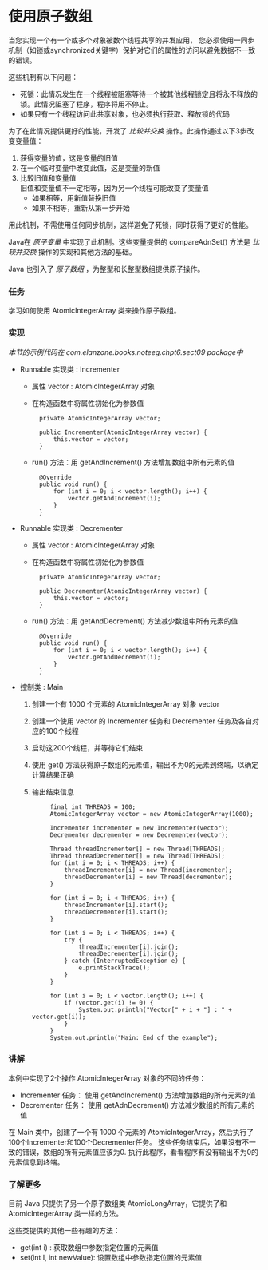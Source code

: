 使用原子数组
====

当您实现一个有一个或多个对象被数个线程共享的并发应用，
您必须使用一同步机制（如锁或synchronized关键字）保护对它们的属性的访问以避免数据不一致的错误。

这些机制有以下问题：

* 死锁：此情况发生在一个线程被阻塞等待一个被其他线程锁定且将永不释放的锁。此情况阻塞了程序，程序将用不停止。
* 如果只有一个线程访问此共享对象，也必须执行获取、释放锁的代码

为了在此情况提供更好的性能，开发了 *比较并交换* 操作。此操作通过以下3步改变变量值：

1. 获得变量的值，这是变量的旧值
2. 在一个临时变量中改变此值，这是变量的新值
3. 比较旧值和变量值
    <br/>
    旧值和变量值不一定相等，因为另一个线程可能改变了变量值
    * 如果相等，用新值替换旧值
    * 如果不相等，重新从第一步开始

用此机制，不需使用任何同步机制，这样避免了死锁，同时获得了更好的性能。

Java在 *原子变量* 中实现了此机制。这些变量提供的 compareAdnSet() 方法是 *比较并交换* 操作的实现和其他方法的基础。

Java 也引入了 *原子数组* ，为整型和长整型数组提供原子操作。


### 任务

学习如何使用 AtomicIntegerArray 类来操作原子数组。


### 实现

*本节的示例代码在 com.elanzone.books.noteeg.chpt6.sect09 package中*

* Runnable 实现类 : Incrementer

    * 属性 vector : AtomicIntegerArray 对象
    * 在构造函数中将属性初始化为参数值

            private AtomicIntegerArray vector;

            public Incrementer(AtomicIntegerArray vector) {
                this.vector = vector;
            }

    * run() 方法：用 getAndIncrement() 方法增加数组中所有元素的值

            @Override
            public void run() {
                for (int i = 0; i < vector.length(); i++) {
                    vector.getAndIncrement(i);
                }
            }

* Runnable 实现类 : Decrementer

    * 属性 vector : AtomicIntegerArray 对象
    * 在构造函数中将属性初始化为参数值

            private AtomicIntegerArray vector;

            public Decrementer(AtomicIntegerArray vector) {
                this.vector = vector;
            }

    * run() 方法：用 getAndDecrement() 方法减少数组中所有元素的值

            @Override
            public void run() {
                for (int i = 0; i < vector.length(); i++) {
                    vector.getAndDecrement(i);
                }
            }

* 控制类 : Main

    1. 创建一个有 1000 个元素的 AtomicIntegerArray 对象 vector
    2. 创建一个使用 vector 的 Incrementer 任务和 Decrementer 任务及各自对应的100个线程
    3. 启动这200个线程，并等待它们结束
    4. 使用 get() 方法获得原子数组的元素值，输出不为0的元素到终端，以确定计算结果正确
    5. 输出结束信息

                final int THREADS = 100;
                AtomicIntegerArray vector = new AtomicIntegerArray(1000);

                Incrementer incrementer = new Incrementer(vector);
                Decrementer decrementer = new Decrementer(vector);

                Thread threadIncrementer[] = new Thread[THREADS];
                Thread threadDecrementer[] = new Thread[THREADS];
                for (int i = 0; i < THREADS; i++) {
                    threadIncrementer[i] = new Thread(incrementer);
                    threadDecrementer[i] = new Thread(decrementer);
                }

                for (int i = 0; i < THREADS; i++) {
                    threadIncrementer[i].start();
                    threadDecrementer[i].start();
                }

                for (int i = 0; i < THREADS; i++) {
                    try {
                        threadIncrementer[i].join();
                        threadDecrementer[i].join();
                    } catch (InterruptedException e) {
                        e.printStackTrace();
                    }
                }

                for (int i = 0; i < vector.length(); i++) {
                    if (vector.get(i) != 0) {
                        System.out.println("Vector[" + i + "] : " + vector.get(i));
                    }
                }
                System.out.println("Main: End of the example");


### 讲解

本例中实现了2个操作 AtomicIntegerArray 对象的不同的任务：

* Incrementer 任务： 使用 getAndIncrement() 方法增加数组的所有元素的值
* Decrementer 任务： 使用 getAdnDecrement() 方法减少数组的所有元素的值

在 Main 类中，创建了一个有 1000 个元素的 AtomicIntegerArray，然后执行了100个Incrementer和100个Decrementer任务。
这些任务结束后，如果没有不一致的错误，数组的所有元素值应该为0.
执行此程序，看看程序有没有输出不为0的元素信息到终端。



### 了解更多

目前 Java 只提供了另一个原子数组类 AtomicLongArray，它提供了和 AtomicIntegerArray 类一样的方法。

这些类提供的其他一些有趣的方法：

* get(int i) : 获取数组中参数指定位置的元素值
* set(int I, int newValue): 设置数组中参数指定位置的元素值



